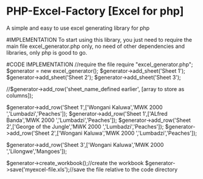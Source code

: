 # PHP-Excel-Factory [Excel for php]
A simple and easy to use excel generating library for php

#IMPLEMENTATION
To start using this library, you just need to require the main file excel_generator.php only, no need of other dependencies
and libraries, only php is good to go.

#CODE IMPLEMENTATION
//require the file
require "excel_generator.php";
$generator = new excel_generator();
$generator->add_sheet('Sheet 1');
$generator->add_sheet('Sheet 2');
$generator->add_sheet('Sheet 3');

//$generator->add_row('sheet_name_defined earlier', [array to store as columns]);

$generator->add_row('Sheet 1',['Wongani Kaluwa','MWK 2000 ','Lumbadzi','Peaches']);
$generator->add_row('Sheet 1',['ALfred Banda','MWK 2000 ','Lumbadzi','Peaches']);
$generator->add_row('Sheet 2',['George of the Jungle','MWK 2000 ','Lumbadzi','Peaches']);
$generator->add_row('Sheet 2',['Wongani Kaluwa','MWK 2000 ','Lumbadzi','Peaches']);
    
$generator->add_row('Sheet 3',['Wongani Kaluwa','MWK 2000 ','Lilongwe','Mangoes']);
    
$generator->create_workbook();//create the workbook
$generator->save('myexcel-file.xls');//save the file relative to the code directory
